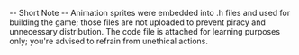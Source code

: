 -- Short Note --
Animation sprites were embedded into .h files and used for building the game; those files are not uploaded to prevent piracy and unnecessary distribution.
The code file is attached for learning purposes only; you're advised to refrain from unethical actions.
